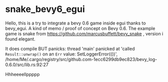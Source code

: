 # snake_bevy6_egui

Hello, this is a try to integrate a bevy 0.6 game inside egui thanks to bevy_egui. A kind of memo / proof of concept on Bevy 0.6.
The example game is snake from https://github.com/marcusbuffett/bevy_snake , version i found elegant.

It does compile BUT panicks:
thread 'main' panicked at 'called `Result::unwrap()` on an `Err` value: SetLoggerError(())', /home/Me/.cargo/registry/src/github.com-1ecc6299db9ec823/bevy_log-0.6.0/src/lib.rs:92:27

Hhheeeellppppp
